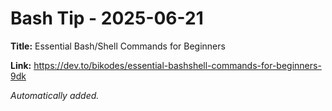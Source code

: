 # Bash Tip - 2025-06-21

**Title:** Essential Bash/Shell Commands for Beginners

**Link:** https://dev.to/bikodes/essential-bashshell-commands-for-beginners-9dk

_Automatically added._
